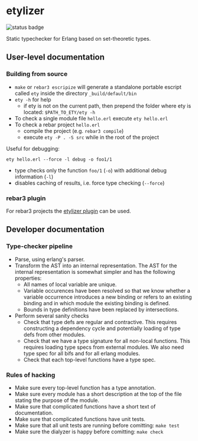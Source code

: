# etylizer

![status badge](https://github.com/etylizer/etylizer/actions/workflows/erlang.yml/badge.svg)

Static typechecker for Erlang based on set-theoretic types.

## User-level documentation

### Building from source

* `make` or `rebar3 escripize` will generate a standalone portable escript called `ety` inside the directory
  `_build/default/bin`
* `ety -h` for help
  * if ety is not on the current path, then prepend the folder where ety is located: `$PATH_TO_ETY/ety -h`
* To check a single module file `hello.erl` execute `ety hello.erl`
* To check a rebar project `hello.erl`
    * compile the project (e.g. `rebar3 compile`)
    * execute `ety -P . -S src` while in the root of the project

Useful for debugging:

    ety hello.erl --force -l debug -o foo1/1

* type checks only the function `foo/1` (`-o`) with additional debug information
  (`-l`)
* disables caching of results, i.e. force type checking (`--force`)

### rebar3 plugin

For rebar3 projects the [etylizer plugin](https://github.com/etylizer/rebar3_etylizer) can be used.

## Developer documentation

### Type-checker pipeline

* Parse, using erlang's parser.
* Transform the AST into an internal representation. The AST for the internal representation
  is somewhat simpler and has the following properties:
  * All names of local variable are unique.
  * Variable occurences have been resolved so that we know whether a variable occurrence
    introduces a new binding or refers to an existing binding and in which module the existing
    binding is defined.
  * Bounds in type definitions have been replaced by intersections.
* Perform several sanity checks
  * Check that type defs are regular and contractive. This requires constructing a dependency
    cycle and potentially loading of type defs from other modules.
  * Check that we have a type signature for all non-local functions. This requires loading
    type specs from external modules. We also need type spec for all bifs and for all
    erlang modules.
  * Check that each top-level functions have a type spec.

### Rules of hacking

* Make sure every top-level function has a type annotation.
* Make sure every module has a short description at the top of the file
  stating the purpose of the module.
* Make sure that complicated functions have a short text of documentation.
* Make sure that complicated functions have unit tests.
* Make sure that all unit tests are running before comitting: `make test`
* Make sure the dialyzer is happy before comitting: `make check`
